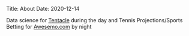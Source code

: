 Title: About
Date: 2020-12-14


Data science for [Tentacle](https://tentacle.co/home) during the day and Tennis Projections/Sports Betting for [Awesemo.com](https://www.awesemo.com/) by night

